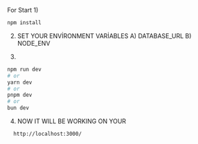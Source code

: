 For Start 
1)
```bash
npm install
```
2) SET YOUR ENVİRONMENT VARİABLES A) DATABASE_URL B) NODE_ENV

3)
```bash
npm run dev
# or
yarn dev
# or
pnpm dev
# or
bun dev
```
4) NOW IT WILL BE WORKING ON YOUR
```bash
  http://localhost:3000/
```

